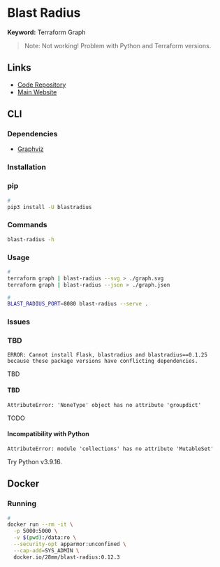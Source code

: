 # Blast Radius

**Keyword:** Terraform Graph

> Note: Not working! Problem with Python and Terraform versions.

## Links

- [Code Repository](https://github.com/28mm/blast-radius)
- [Main Website](https://28mm.github.io/blast-radius-docs/)

## CLI

### Dependencies

- [Graphviz](/graphviz.md)

### Installation

### pip

```sh
#
pip3 install -U blastradius
```

<!--
https://github.com/Ianyliu/blast-radius-fork/tree/main
-->

### Commands

```sh
blast-radius -h
```

### Usage

```sh
#
terraform graph | blast-radius --svg > ./graph.svg
terraform graph | blast-radius --json > ./graph.json

#
BLAST_RADIUS_PORT=8080 blast-radius --serve .
```

### Issues

### TBD

```log
ERROR: Cannot install Flask, blastradius and blastradius==0.1.25 because these package versions have conflicting dependencies.
```

TBD

#### TBD

```log
AttributeError: 'NoneType' object has no attribute 'groupdict'
```

TODO

#### Incompatibility with Python

```log
AttributeError: module 'collections' has no attribute 'MutableSet'
```

Try Python v3.9.16.

## Docker

### Running

```sh
#
docker run --rm -it \
  -p 5000:5000 \
  -v $(pwd):/data:ro \
  --security-opt apparmor:unconfined \
  --cap-add=SYS_ADMIN \
  docker.io/28mm/blast-radius:0.12.3
```
